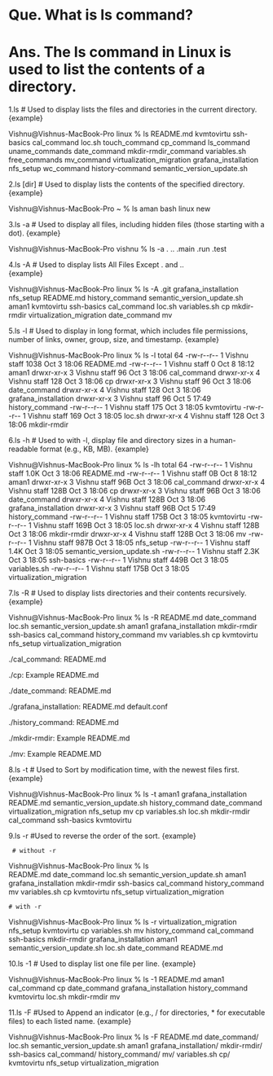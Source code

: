 # Que. What is ls command?
# Ans. The ls command in Linux is used to list the contents of a directory. 

1.ls         # Used to display lists the files and directories in the current directory.
{example}

Vishnu@Vishnus-MacBook-Pro linux % ls
README.md			kvmtovirtu			ssh-basics
cal_command			loc.sh				touch_command
cp_command			ls_command			uname_commands
date_command			mkdir-rmdir_command		variables.sh
free_commands			mv_command			virtualization_migration
grafana_installation		nfs_setup			wc_command
history-command			semantic_version_update.sh

2.ls [dir]   # Used to display lists the contents of the specified directory.
{example}

Vishnu@Vishnus-MacBook-Pro ~ % ls aman
bash	linux	new

3.ls -a    # Used to display all files, including hidden files (those starting with a dot).
{example}

Vishnu@Vishnus-MacBook-Pro vishnu % ls -a
.	..	.main	.run	.test

4.ls -A    # Used to display lists All Files Except . and ..  
{example}

Vishnu@Vishnus-MacBook-Pro linux % ls -A
.git				grafana_installation		nfs_setup
README.md			history_command			semantic_version_update.sh
aman1				kvmtovirtu			ssh-basics
cal_command			loc.sh				variables.sh
cp				mkdir-rmdir			virtualization_migration
date_command			mv

5.ls -l  # Used to display in long format, which includes file permissions, number of links,  owner, group, size, and timestamp.
{example}

Vishnu@Vishnus-MacBook-Pro linux % ls -l
total 64
-rw-r--r--  1 Vishnu  staff  1038 Oct  3 18:06 README.md
-rw-r--r--  1 Vishnu  staff     0 Oct  8 18:12 aman1
drwxr-xr-x  3 Vishnu  staff    96 Oct  3 18:06 cal_command
drwxr-xr-x  4 Vishnu  staff   128 Oct  3 18:06 cp
drwxr-xr-x  3 Vishnu  staff    96 Oct  3 18:06 date_command
drwxr-xr-x  4 Vishnu  staff   128 Oct  3 18:06 grafana_installation
drwxr-xr-x  3 Vishnu  staff    96 Oct  5 17:49 history_command
-rw-r--r--  1 Vishnu  staff   175 Oct  3 18:05 kvmtovirtu
-rw-r--r--  1 Vishnu  staff   169 Oct  3 18:05 loc.sh
drwxr-xr-x  4 Vishnu  staff   128 Oct  3 18:06 mkdir-rmdir

6.ls -h   # Used to with -l, display file and directory sizes in a human-readable format (e.g., KB, MB).
{example}

Vishnu@Vishnus-MacBook-Pro linux %  ls -lh
total 64
-rw-r--r--  1 Vishnu  staff   1.0K Oct  3 18:06 README.md
-rw-r--r--  1 Vishnu  staff     0B Oct  8 18:12 aman1
drwxr-xr-x  3 Vishnu  staff    96B Oct  3 18:06 cal_command
drwxr-xr-x  4 Vishnu  staff   128B Oct  3 18:06 cp
drwxr-xr-x  3 Vishnu  staff    96B Oct  3 18:06 date_command
drwxr-xr-x  4 Vishnu  staff   128B Oct  3 18:06 grafana_installation
drwxr-xr-x  3 Vishnu  staff    96B Oct  5 17:49 history_command
-rw-r--r--  1 Vishnu  staff   175B Oct  3 18:05 kvmtovirtu
-rw-r--r--  1 Vishnu  staff   169B Oct  3 18:05 loc.sh
drwxr-xr-x  4 Vishnu  staff   128B Oct  3 18:06 mkdir-rmdir
drwxr-xr-x  4 Vishnu  staff   128B Oct  3 18:06 mv
-rw-r--r--  1 Vishnu  staff   987B Oct  3 18:05 nfs_setup
-rw-r--r--  1 Vishnu  staff   1.4K Oct  3 18:05 semantic_version_update.sh
-rw-r--r--  1 Vishnu  staff   2.3K Oct  3 18:05 ssh-basics
-rw-r--r--  1 Vishnu  staff   449B Oct  3 18:05 variables.sh
-rw-r--r--  1 Vishnu  staff   175B Oct  3 18:05 virtualization_migration

7.ls -R # Used to display lists directories and their contents recursively.
{example}

Vishnu@Vishnus-MacBook-Pro linux %  ls -R 
README.md			date_command			loc.sh				semantic_version_update.sh
aman1				grafana_installation		mkdir-rmdir			ssh-basics
cal_command			history_command			mv				variables.sh
cp				kvmtovirtu			nfs_setup			virtualization_migration

./cal_command:
README.md

./cp:
Example		README.md

./date_command:
README.md

./grafana_installation:
README.md	default.conf

./history_command:
README.md

./mkdir-rmdir:
Example		README.md

./mv:
Example		README.MD

8.ls -t   # Used to Sort by modification time, with the newest files first.
{example}


Vishnu@Vishnus-MacBook-Pro linux %  ls -t
aman1				grafana_installation		README.md			semantic_version_update.sh
history_command			date_command			virtualization_migration	nfs_setup
mv				cp				variables.sh			loc.sh
mkdir-rmdir			cal_command			ssh-basics			kvmtovirtu

9.ls -r   #Used to reverse the order of the sort.
{example}

     # without -r 

Vishnu@Vishnus-MacBook-Pro linux %  ls   
README.md			date_command			loc.sh				semantic_version_update.sh
aman1				grafana_installation		mkdir-rmdir			ssh-basics
cal_command			history_command			mv				variables.sh
cp				kvmtovirtu			nfs_setup			virtualization_migration

     
    # with -r 

Vishnu@Vishnus-MacBook-Pro linux %  ls -r
virtualization_migration	nfs_setup			kvmtovirtu			cp
variables.sh			mv				history_command			cal_command
ssh-basics			mkdir-rmdir			grafana_installation		aman1
semantic_version_update.sh	loc.sh				date_command			README.md

10.ls -1  # Used to display list one file per line.
{example}

Vishnu@Vishnus-MacBook-Pro linux % ls -1
README.md
aman1
cal_command
cp
date_command
grafana_installation
history_command
kvmtovirtu
loc.sh
mkdir-rmdir
mv

11.ls -F #Used to Append an indicator (e.g., / for directories, * for executable files) to each listed name.
{example}

Vishnu@Vishnus-MacBook-Pro linux % ls -F
README.md			date_command/			loc.sh				semantic_version_update.sh
aman1				grafana_installation/		mkdir-rmdir/			ssh-basics
cal_command/			history_command/		mv/				variables.sh
cp/				kvmtovirtu			nfs_setup			virtualization_migration

